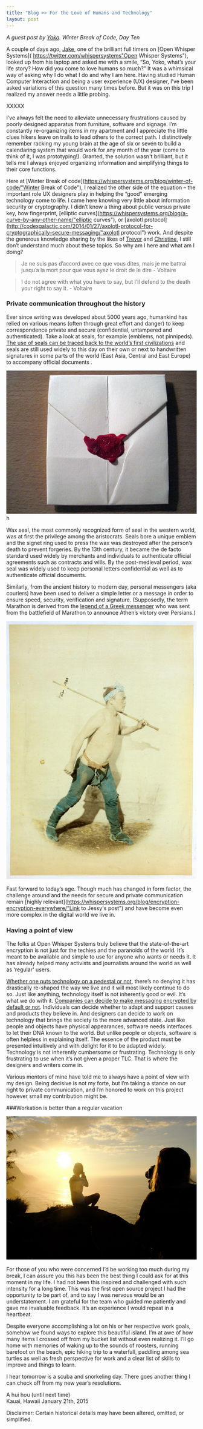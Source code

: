 ```yaml
---
title: "Blog >> For the Love of Humans and Technology"
layout: post
---
```


*A guest post by [Yoko](https://twitter.com/yknakano). Winter Break of Code, Day Ten*

A couple of days ago, [Jake](https://twitter.com/clpwn"Jake"),  one of the brilliant full timers on [Open Whisper Systems]( https://twitter.com/whispersystems"Open Whisper Systems"), looked up from his laptop and asked me with a smile, “So, Yoko, what’s your life story? How did you come to love humans so much?” It was a whimsical way of asking why I do what I do and why I am here. Having studied Human Computer Interaction and being a user experience (UX) designer, I’ve been asked variations of this question many times before. But it was on this trip I realized my answer needs a little probing.  

XXXXX

I’ve always felt the need to alleviate unnecessary frustrations caused by poorly designed apparatus from furniture, software and signage. I’m constantly re-organizing items in my apartment and I appreciate the little clues hikers leave on trails to lead others to the correct path. I distinctively remember racking my young brain at the age of six or seven to build a calendaring system that would work for any month of the year (come to think of it, I was prototyping!). Granted, the solution wasn't brilliant, but it tells me I always enjoyed organizing information and simplifying things to their core functions.   

Here at [Winter Break of code](https://whispersystems.org/blog/winter-of-code/"Winter Break of Code"), I realized the other side of the equation – the important role UX designers play in helping the “good" emerging technology come to life. I came here knowing very little about information security or cryptography. I didn’t know a thing about public versus private key, how fingerprint, [elliptic curves](https://whispersystems.org/blog/a-curve-by-any-other-name/"elliptic curves"), or [axolotl protocol](http://codexgalactic.com/2014/01/27/axolotl-protocol-for-cryptographically-secure-messaging/"axolotl protocol") work. And despite the generous knowledge sharing by the likes of [Trevor]( https://twitter.com/trevp__"Trevor") and [Christine](https://twitter.com/corbett"Christine"), I still don’t understand much about these topics. So why am I here and what am I doing?   

>Je ne suis pas d’accord avec ce que vous dites, mais je me battrai jusqu’a la mort pour que vous ayez le droit de le dire - Voltaire  

>I do not agree with what you have to say, but I’ll defend to the death your right to say it. - Voltaire   

### Private communication throughout the history  

Ever since writing was developed about 5000 years ago, humankind has relied on various means (often through great effort and danger) to keep correspondence private and secure (confidential, untampered and authenticated). Take a look at seals, for example (emblems, not pinnipeds).  [The use of seals can be traced back to the world’s first civilizations](http://en.wikipedia.org/wiki/Seal_(emblem)) and seals are still used widely to this day on their own or next to handwritten signatures in some parts of the world (East Asia, Central and East Europe) to accompany official documents .   

![Hand-folded letter sealed with wax and stamped](/blog/images/yoko-waxseal.jpg)h

Wax seal, the most commonly recognized form of seal in the western world, was at first the privilege among the aristocrats. Seals bore a unique emblem and the signet ring used to press the wax was destroyed after the person’s death to prevent forgeries. By the 13th century, it became the de facto standard used widely by merchants and individuals to authenticate official agreements such as contracts and wills. By the post-medieval period, wax seal was widely used to keep personal letters confidential as well as to authenticate official documents.  

Similarly, from the ancient history to modern day, personal messengers (aka couriers) have been used to deliver a simple letter or a message in order to ensure speed, security, verification and signature. (Supposedly, the term Marathon is derived from the [legend of a Greek messenger](http://en.wikipedia.org/wiki/Marathon#Origin") who was sent from the battlefield of Marathon to announce Athen’s victory over Persians.) 

![Japanese courier between 1863 and 1877](/blog/images/yoko-japanese-courier.jpg)

Fast forward to today’s age. Though much has changed in form factor, the challenge around and the needs for secure and private communication remain [highly relevant](https://whispersystems.org/blog/encryption-encryption-everywhere/"Link to Jessy's post") and have become even more complex in the digital world we live in.  

### Having a point of view

The folks at Open Whisper Systems truly believe that the state-of-the-art encryption is not just for the techies and the paranoids of the world. It’s meant to be available and simple to use for anyone who wants or needs it. It has already helped many activists and journalists around the world as well as ‘regular' users. 

[Whether one puts technology on a pedestal or not](http://m.theatlantic.com/technology/archive/2015/01/the-cathedral-of-computation/384300/), there’s no denying it has drastically re-shaped the way we live and it will most likely continue to do so. Just like anything, technology itself is not inherently good or evil. It’s what we do with it. [Companies can decide to make messaging encrypted by default or not]( http://www.bbc.com/news/technology-29276955). Individuals can decide whether to adapt and support causes and products they believe in. And designers can decide to work on technology that brings the society to the more advanced state. Just like people and objects have physical appearances, software needs interfaces to let their DNA known to the world. But unlike people or objects, software is often helpless in explaining itself. The essence of the product must be presented intuitively and with delight for it to be adapted widely. Technology is not inherently cumbersome or frustrating. Technology is only frustrating to use when it’s not given a proper TLC. That is where the designers and writers come in.   

Various mentors of mine have told me to always have a point of view with my design. Being decisive is not my forte, but I’m taking a stance on our right to private communication, and I’m honored to work on this project however small my contribution might be.   

###Workation is better than a regular vacation   

![Filming for the promo video](/blog/images/yoko-filming.jpg)

For those of you who were concerned I’d be working too much during my break, I can assure you this has been the best thing I could ask for at this moment in my life. I had not been this inspired and challenged with such intensity for a long time. This was the first open source project I had the opportunity to be part of, and to say I was nervous would be an understatement. I am grateful for the team who guided me patiently and gave me invaluable feedback. It’s an experience I would repeat in a heartbeat.   

Despite everyone accomplishing a lot on his or her respective work goals, somehow we found ways to explore this beautiful island. I’m at awe of how many items I crossed off from my bucket list without even realizing it. I’ll go home with memories of waking up to the sounds of roosters, running barefoot on the beach, epic hiking trip to a waterfall, paddling among sea turtles as well as fresh perspective for work and a clear list of skills to improve and things to learn.   

I hear tomorrow is a scuba and snorkeling day. There goes another thing I can check off from my new year’s resolutions.   

A hui hou (until next time)  
Kauai, Hawaii
January 21th, 2015   

Disclaimer: Certain historical details may have been altered, omitted, or simplified.  

